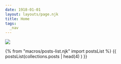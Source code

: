 ```yaml
---
date: 1918-01-01
layout: layouts/page.njk
title: Home
tags:
  _nav
---
```


![](https://picsum.photos/512/128?gravity=center&random)


{% from "macros/posts-list.njk" import postsList %}
{{ postsList(collections.posts | head(4) ) }}

